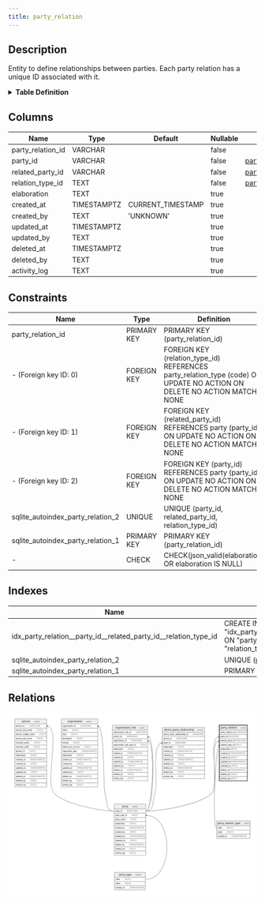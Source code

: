```yaml
---
title: party_relation
---
```


## Description

Entity to define relationships between parties. Each party relation has a unique
ID associated with it.

<details>
<summary><strong>Table Definition</strong></summary>

```sql
CREATE TABLE "party_relation" (
    "party_relation_id" VARCHAR PRIMARY KEY NOT NULL,
    "party_id" VARCHAR NOT NULL,
    "related_party_id" VARCHAR NOT NULL,
    "relation_type_id" TEXT NOT NULL,
    "elaboration" TEXT CHECK(json_valid(elaboration) OR elaboration IS NULL),
    "created_at" TIMESTAMPTZ DEFAULT CURRENT_TIMESTAMP,
    "created_by" TEXT DEFAULT 'UNKNOWN',
    "updated_at" TIMESTAMPTZ,
    "updated_by" TEXT,
    "deleted_at" TIMESTAMPTZ,
    "deleted_by" TEXT,
    "activity_log" TEXT,
    FOREIGN KEY("party_id") REFERENCES "party"("party_id"),
    FOREIGN KEY("related_party_id") REFERENCES "party"("party_id"),
    FOREIGN KEY("relation_type_id") REFERENCES "party_relation_type"("code"),
    UNIQUE("party_id", "related_party_id", "relation_type_id")
)
```

</details>

## Columns

| Name              | Type        | Default           | Nullable | Parents                                                                                 | Comment                                                 |
| ----------------- | ----------- | ----------------- | -------- | --------------------------------------------------------------------------------------- | ------------------------------------------------------- |
| party_relation_id | VARCHAR     |                   | false    |                                                                                         | {"isSqlDomainZodDescrMeta":true,"isVarChar":true}       |
| party_id          | VARCHAR     |                   | false    | [party](/docs/standard-library/rssd-schema/party)                             | {"isSqlDomainZodDescrMeta":true,"isVarChar":true}       |
| related_party_id  | VARCHAR     |                   | false    | [party](/docs/standard-library/rssd-schema/party)                             | {"isSqlDomainZodDescrMeta":true,"isVarChar":true}       |
| relation_type_id  | TEXT        |                   | false    | [party_relation_type](/docs/standard-library/rssd-schema/party_relation_type) |                                                         |
| elaboration       | TEXT        |                   | true     |                                                                                         | {"isSqlDomainZodDescrMeta":true,"isJsonText":true}      |
| created_at        | TIMESTAMPTZ | CURRENT_TIMESTAMP | true     |                                                                                         |                                                         |
| created_by        | TEXT        | 'UNKNOWN'         | true     |                                                                                         |                                                         |
| updated_at        | TIMESTAMPTZ |                   | true     |                                                                                         |                                                         |
| updated_by        | TEXT        |                   | true     |                                                                                         |                                                         |
| deleted_at        | TIMESTAMPTZ |                   | true     |                                                                                         |                                                         |
| deleted_by        | TEXT        |                   | true     |                                                                                         |                                                         |
| activity_log      | TEXT        |                   | true     |                                                                                         | {"isSqlDomainZodDescrMeta":true,"isJsonSqlDomain":true} |

## Constraints

| Name                              | Type        | Definition                                                                                                              |
| --------------------------------- | ----------- | ----------------------------------------------------------------------------------------------------------------------- |
| party_relation_id                 | PRIMARY KEY | PRIMARY KEY (party_relation_id)                                                                                         |
| - (Foreign key ID: 0)             | FOREIGN KEY | FOREIGN KEY (relation_type_id) REFERENCES party_relation_type (code) ON UPDATE NO ACTION ON DELETE NO ACTION MATCH NONE |
| - (Foreign key ID: 1)             | FOREIGN KEY | FOREIGN KEY (related_party_id) REFERENCES party (party_id) ON UPDATE NO ACTION ON DELETE NO ACTION MATCH NONE           |
| - (Foreign key ID: 2)             | FOREIGN KEY | FOREIGN KEY (party_id) REFERENCES party (party_id) ON UPDATE NO ACTION ON DELETE NO ACTION MATCH NONE                   |
| sqlite_autoindex_party_relation_2 | UNIQUE      | UNIQUE (party_id, related_party_id, relation_type_id)                                                                   |
| sqlite_autoindex_party_relation_1 | PRIMARY KEY | PRIMARY KEY (party_relation_id)                                                                                         |
| -                                 | CHECK       | CHECK(json_valid(elaboration) OR elaboration IS NULL)                                                                   |

## Indexes

| Name                                                             | Definition                                                                                                                                              |
| ---------------------------------------------------------------- | ------------------------------------------------------------------------------------------------------------------------------------------------------- |
| idx_party_relation__party_id__related_party_id__relation_type_id | CREATE INDEX "idx_party_relation__party_id__related_party_id__relation_type_id" ON "party_relation"("party_id", "related_party_id", "relation_type_id") |
| sqlite_autoindex_party_relation_2                                | UNIQUE (party_id, related_party_id, relation_type_id)                                                                                                   |
| sqlite_autoindex_party_relation_1                                | PRIMARY KEY (party_relation_id)                                                                                                                         |

## Relations

![er](../../../../../assets/images/content/docs/standard-library/rssd-schema/party_relation.svg)
